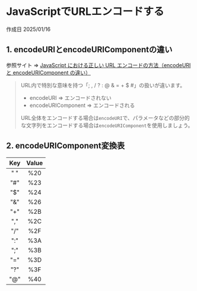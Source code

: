 # JavaScriptでURLエンコードする

作成日 2025/01/16

## 1. encodeURIとencodeURIComponentの違い

参照サイト => [JavaScript における正しい URL エンコードの方法（encodeURI と encodeURIComponent の違い）](https://qiita.com/sa9ra4ma/items/358c936bc481a4c54866)

> URL内で特別な意味を持つ「; , / ? : @ & = + $ #」の扱いが違います。
>
>- encodeURI => エンコードされない
>- encodeURIComponent => エンコードされる
>
> URL全体をエンコードする場合は`encodeURI`で、パラメータなどの部分的な文字列をエンコードする場合は`encodeURIComponent`を使用しましょう。

## 2. encodeURIComponent変換表

|  Key  | Value |
| :---: | :---: |
|  " "  |  %20  |
|  "#"  |  %23  |
|  "$"  |  %24  |
|  "&"  |  %26  |
|  "+"  |  %2B  |
|  ","  |  %2C  |
|  "/"  |  %2F  |
|  ":"  |  %3A  |
|  ";"  |  %3B  |
|  "="  |  %3D  |
|  "?"  |  %3F  |
|  "@"  |  %40  |

